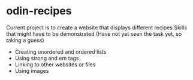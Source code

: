 # odin-recipes
Current project is to create a website that displays different recipes
Skills that might have to be demonstrated (Have not yet seen the task yet, so taking a guess)
- Creating unordered and ordered lists
- Using strong and em tags
- Linking to other websites or files
- Using images

